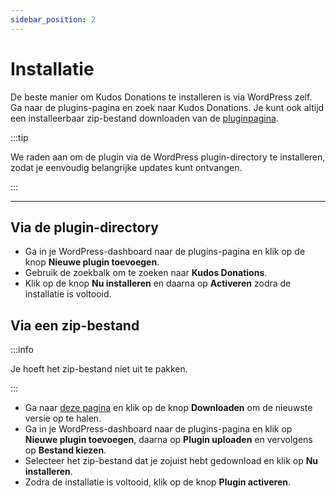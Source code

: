 ```yaml
---
sidebar_position: 2
---
```


# Installatie

De beste manier om Kudos Donations te installeren is via WordPress zelf. Ga naar de plugins-pagina en zoek naar Kudos Donations. Je kunt ook altijd een installeerbaar zip-bestand downloaden van de [pluginpagina](https://wordpress.org/plugins/kudos-donations/).

:::tip

We raden aan om de plugin via de WordPress plugin-directory te installeren, zodat je eenvoudig belangrijke updates kunt ontvangen.

:::

---

## Via de plugin-directory
- Ga in je WordPress-dashboard naar de plugins-pagina en klik op de knop **Nieuwe plugin toevoegen**.
- Gebruik de zoekbalk om te zoeken naar **Kudos Donations**.
- Klik op de knop **Nu installeren** en daarna op **Activeren** zodra de installatie is voltooid.

## Via een zip-bestand

:::info

Je hoeft het zip-bestand niet uit te pakken.

:::

- Ga naar [deze pagina](https://wordpress.org/plugins/kudos-donations/) en klik op de knop **Downloaden** om de nieuwste versie op te halen.
- Ga in je WordPress-dashboard naar de plugins-pagina en klik op **Nieuwe plugin toevoegen**, daarna op **Plugin uploaden** en vervolgens op **Bestand kiezen**.
- Selecteer het zip-bestand dat je zojuist hebt gedownload en klik op **Nu installeren**.
- Zodra de installatie is voltooid, klik op de knop **Plugin activeren**.
